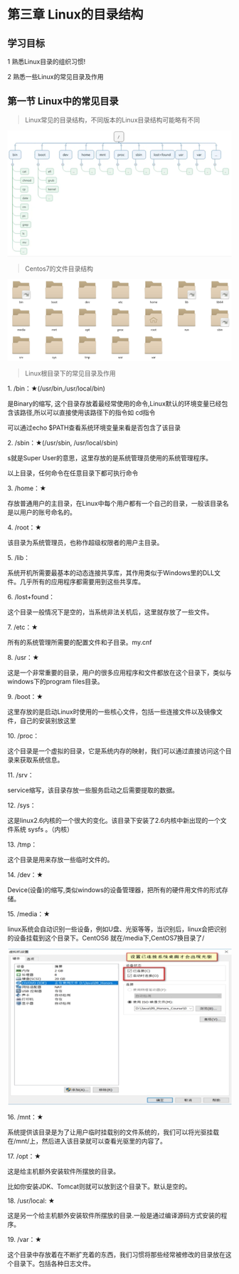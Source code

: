 # 第三章 Linux的目录结构

## 学习目标

1 熟悉Linux目录的组织习惯!

2 熟悉一些Linux的常见目录及作用

## 第一节 Linux中的常见目录

> Linux常见的目录结构，不同版本的Linux目录结构可能略有不同

![](image/m3_3xSqMZd5DF.png)

> Centos7的文件目录结构

![](image/m1_SOazlwnZeT.png)

> Linux根目录下的常见目录及作用

1\. /bin：★(/usr/bin,/usr/local/bin)

是Binary的缩写, 这个目录存放着最经常使用的命令,Linux默认的环境变量已经包含该路径,所以可以直接使用该路径下的指令如 cd指令&#x20;

可以通过echo \$PATH查看系统环境变量来看是否包含了该目录

2\. /sbin：★(/usr/sbin, /usr/local/sbin)

s就是Super User的意思，这里存放的是系统管理员使用的系统管理程序。

以上目录，任何命令在任意目录下都可执行命令

3\. /home：★

存放普通用户的主目录，在Linux中每个用户都有一个自己的目录，一般该目录名是以用户的账号命名的。

4\. /root：★

该目录为系统管理员，也称作超级权限者的用户主目录。

5\. /lib：

系统开机所需要最基本的动态连接共享库，其作用类似于Windows里的DLL文件。几乎所有的应用程序都需要用到这些共享库。

6\. /lost+found：

这个目录一般情况下是空的，当系统非法关机后，这里就存放了一些文件。

7\. /etc：★

所有的系统管理所需要的配置文件和子目录。my.cnf

8\. /usr：★&#x20;

这是一个非常重要的目录，用户的很多应用程序和文件都放在这个目录下，类似与windows下的program files目录。

9\. /boot：★

这里存放的是启动Linux时使用的一些核心文件，包括一些连接文件以及镜像文件，自己的安装别放这里&#x20;

10\. /proc：

这个目录是一个虚拟的目录，它是系统内存的映射，我们可以通过直接访问这个目录来获取系统信息。

11\. /srv：

service缩写，该目录存放一些服务启动之后需要提取的数据。

12\.    /sys：&#x20;

这是linux2.6内核的一个很大的变化。该目录下安装了2.6内核中新出现的一个文件系统 sysfs 。（内核）

13\.    /tmp：

这个目录是用来存放一些临时文件的。

14\.    /dev：★

Device(设备)的缩写,类似windows的设备管理器，把所有的硬件用文件的形式存储。&#x20;

15\.    /media：★

linux系统会自动识别一些设备，例如U盘、光驱等等，当识别后，linux会把识别的设备挂载到这个目录下。CentOS6 就在/media下,CentOS7换目录了/

![](image/m3_dsz1PMmPxe.png)

16\.    /mnt：★

系统提供该目录是为了让用户临时挂载别的文件系统的，我们可以将光驱挂载在/mnt/上，然后进入该目录就可以查看光驱里的内容了。

17\.    /opt：★

这是给主机额外安装软件所摆放的目录。

比如你安装JDK、Tomcat则就可以放到这个目录下。默认是空的。

18\.    /usr/local: ★

这是另一个给主机额外安装软件所摆放的目录.一般是通过编译源码方式安装的程序。

19\.    /var：★

这个目录中存放着在不断扩充着的东西，我们习惯将那些经常被修改的目录放在这个目录下。包括各种日志文件。
